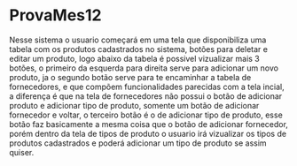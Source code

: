 # ProvaMes12

Nesse sistema o usuario começará em uma tela que disponibiliza uma tabela com os produtos cadastrados no sistema, botões para deletar e editar um produto, logo abaixo da tabela é possivel vizualizar mais 3 botões, o primeiro da esquerda para direita serve para adicionar um novo produto, ja o segundo botão serve para te encaminhar a tabela de fornecedores, e que compõem funcionalidades parecidas com a tela incial, a diferença é que na tela de fornecedores não possui o botão de adicionar produto e adicionar tipo de produto, somente um botão de adicionar fornecedor e voltar, o terceiro botão é o de adicionar tipo de produto, esse botão faz basicamente a mesma coisa que o botão de adicionar fornecedor, porém dentro da tela de tipos de produto o usuario irá vizualizar os tipos de produtos cadastrados e poderá adicionar um tipo de produto se assim quiser.